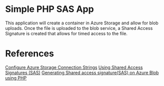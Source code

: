 # Simple PHP SAS App
This application will create a container in Azure Storage and allow for blob uploads.  Once the file is uploaded to the blob service, a Shared Access Signature is created that allows for timed access to the file.

# References
[Configure Azure Storage Connection Strings](https://docs.microsoft.com/en-us/azure/storage/storage-configure-connection-string)
[Using Shared Access Signatures (SAS)](https://docs.microsoft.com/en-us/azure/storage/storage-dotnet-shared-access-signature-part-1)
[Generating Shared access signature(SAS) on Azure Blob using PHP](https://blogs.msdn.microsoft.com/azureossds/2015/05/12/generating-shared-access-signaturesas-on-azure-blob-using-php/)
